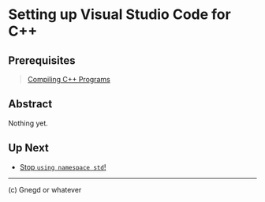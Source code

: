 # Setting up Visual Studio Code for C++

## Prerequisites
> [Compiling C++ Programs](https://gnegd.net/articles/cpp/compiling-code)

## Abstract
Nothing yet.

## Up Next
* [Stop `using namespace std`!](https://gnegd.net/articles/cpp/the-standard-library)

***
(c) Gnegd or whatever

